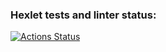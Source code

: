 ### Hexlet tests and linter status:
[![Actions Status](https://github.com/Sboris12/php-project-lvl1/workflows/hexlet-check/badge.svg)](https://github.com/Sboris12/php-project-lvl1/actions)